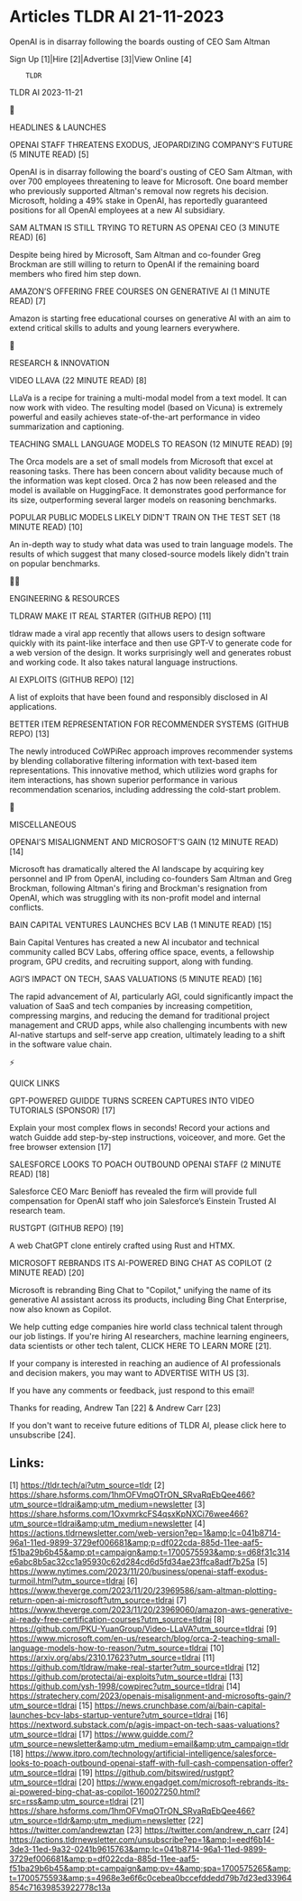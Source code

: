 # Articles TLDR AI 21-11-2023

OpenAI is in disarray following the boards ousting of CEO Sam Altman 


Sign Up [1]|Hire [2]|Advertise [3]|View Online [4] 

		TLDR 

TLDR AI 2023-11-21

🚀 

HEADLINES & LAUNCHES

 OPENAI STAFF THREATENS EXODUS, JEOPARDIZING COMPANY’S FUTURE (5
MINUTE READ) [5] 

 OpenAI is in disarray following the board's ousting of CEO Sam
Altman, with over 700 employees threatening to leave for Microsoft.
One board member who previously supported Altman's removal now regrets
his decision. Microsoft, holding a 49% stake in OpenAI, has reportedly
guaranteed positions for all OpenAI employees at a new AI subsidiary. 

 SAM ALTMAN IS STILL TRYING TO RETURN AS OPENAI CEO (3 MINUTE READ)
[6] 

 Despite being hired by Microsoft, Sam Altman and co-founder Greg
Brockman are still willing to return to OpenAI if the remaining board
members who fired him step down. 

 AMAZON’S OFFERING FREE COURSES ON GENERATIVE AI (1 MINUTE READ) [7]


 Amazon is starting free educational courses on generative AI with an
aim to extend critical skills to adults and young learners everywhere.


🧠 

RESEARCH & INNOVATION

 VIDEO LLAVA (22 MINUTE READ) [8] 

 LLaVa is a recipe for training a multi-modal model from a text model.
It can now work with video. The resulting model (based on Vicuna) is
extremely powerful and easily achieves state-of-the-art performance in
video summarization and captioning. 

 TEACHING SMALL LANGUAGE MODELS TO REASON (12 MINUTE READ) [9] 

 The Orca models are a set of small models from Microsoft that excel
at reasoning tasks. There has been concern about validity because much
of the information was kept closed. Orca 2 has now been released and
the model is available on HuggingFace. It demonstrates good
performance for its size, outperforming several larger models on
reasoning benchmarks. 

 POPULAR PUBLIC MODELS LIKELY DIDN'T TRAIN ON THE TEST SET (18 MINUTE
READ) [10] 

 An in-depth way to study what data was used to train language models.
The results of which suggest that many closed-source models likely
didn't train on popular benchmarks. 

🧑‍💻 

ENGINEERING & RESOURCES

 TLDRAW MAKE IT REAL STARTER (GITHUB REPO) [11] 

 tldraw made a viral app recently that allows users to design software
quickly with its paint-like interface and then use GPT-V to generate
code for a web version of the design. It works surprisingly well and
generates robust and working code. It also takes natural language
instructions. 

 AI EXPLOITS (GITHUB REPO) [12] 

 A list of exploits that have been found and responsibly disclosed in
AI applications. 

 BETTER ITEM REPRESENTATION FOR RECOMMENDER SYSTEMS (GITHUB REPO) [13]


 The newly introduced CoWPiRec approach improves recommender systems
by blending collaborative filtering information with text-based item
representations. This innovative method, which utilizies word graphs
for item interactions, has shown superior performance in various
recommendation scenarios, including addressing the cold-start problem.


🎁 

MISCELLANEOUS

 OPENAI’S MISALIGNMENT AND MICROSOFT’S GAIN (12 MINUTE READ) [14] 

 Microsoft has dramatically altered the AI landscape by acquiring key
personnel and IP from OpenAI, including co-founders Sam Altman and
Greg Brockman, following Altman's firing and Brockman's resignation
from OpenAI, which was struggling with its non-profit model and
internal conflicts. 

 BAIN CAPITAL VENTURES LAUNCHES BCV LAB (1 MINUTE READ) [15] 

 Bain Capital Ventures has created a new AI incubator and technical
community called BCV Labs, offering office space, events, a fellowship
program, GPU credits, and recruiting support, along with funding. 

 AGI’S IMPACT ON TECH, SAAS VALUATIONS (5 MINUTE READ) [16] 

 The rapid advancement of AI, particularly AGI, could significantly
impact the valuation of SaaS and tech companies by increasing
competition, compressing margins, and reducing the demand for
traditional project management and CRUD apps, while also challenging
incumbents with new AI-native startups and self-serve app creation,
ultimately leading to a shift in the software value chain. 

⚡ 

QUICK LINKS

 GPT-POWERED GUIDDE TURNS SCREEN CAPTURES INTO VIDEO TUTORIALS
(SPONSOR) [17] 

 Explain your most complex flows in seconds! Record your actions and
watch Guidde add step-by-step instructions, voiceover, and more. Get
the free browser extension [17] 

 SALESFORCE LOOKS TO POACH OUTBOUND OPENAI STAFF (2 MINUTE READ) [18] 

 Salesforce CEO Marc Benioff has revealed the firm will provide full
compensation for OpenAI staff who join Salesforce’s Einstein Trusted
AI research team. 

 RUSTGPT (GITHUB REPO) [19] 

 A web ChatGPT clone entirely crafted using Rust and HTMX. 

 MICROSOFT REBRANDS ITS AI-POWERED BING CHAT AS COPILOT (2 MINUTE
READ) [20] 

 Microsoft is rebranding Bing Chat to "Copilot," unifying the name of
its generative AI assistant across its products, including Bing Chat
Enterprise, now also known as Copilot. 

 We help cutting edge companies hire world class technical talent
through our job listings. If you're hiring AI researchers, machine
learning engineers, data scientists or other tech talent, CLICK HERE
TO LEARN MORE [21]. 

If your company is interested in reaching an audience of AI
professionals and decision makers, you may want to ADVERTISE WITH US
[3]. 

If you have any comments or feedback, just respond to this email! 

Thanks for reading, 
Andrew Tan [22] & Andrew Carr [23] 

If you don't want to receive future editions of TLDR AI, please click
here to unsubscribe [24]. 

 

Links:
------
[1] https://tldr.tech/ai?utm_source=tldr
[2] https://share.hsforms.com/1hmOFVmqOTrON_SRvaRqEbQee466?utm_source=tldrai&amp;utm_medium=newsletter
[3] https://share.hsforms.com/1OxvmrkcFS4qsxKpNXCi76wee466?utm_source=tldrai&amp;utm_medium=newsletter
[4] https://actions.tldrnewsletter.com/web-version?ep=1&amp;lc=041b8714-96a1-11ed-9899-3729ef006681&amp;p=df022cda-885d-11ee-aaf5-f51ba29b6b45&amp;pt=campaign&amp;t=1700575593&amp;s=d68f31c314e6abc8b5ac32cc1a95930c62d284cd6d5fd34ae23ffca8adf7b25a
[5] https://www.nytimes.com/2023/11/20/business/openai-staff-exodus-turmoil.html?utm_source=tldrai
[6] https://www.theverge.com/2023/11/20/23969586/sam-altman-plotting-return-open-ai-microsoft?utm_source=tldrai
[7] https://www.theverge.com/2023/11/20/23969060/amazon-aws-generative-ai-ready-free-certification-courses?utm_source=tldrai
[8] https://github.com/PKU-YuanGroup/Video-LLaVA?utm_source=tldrai
[9] https://www.microsoft.com/en-us/research/blog/orca-2-teaching-small-language-models-how-to-reason/?utm_source=tldrai
[10] https://arxiv.org/abs/2310.17623?utm_source=tldrai
[11] https://github.com/tldraw/make-real-starter?utm_source=tldrai
[12] https://github.com/protectai/ai-exploits?utm_source=tldrai
[13] https://github.com/ysh-1998/cowpirec?utm_source=tldrai
[14] https://stratechery.com/2023/openais-misalignment-and-microsofts-gain/?utm_source=tldrai
[15] https://news.crunchbase.com/ai/bain-capital-launches-bcv-labs-startup-venture?utm_source=tldrai
[16] https://nextword.substack.com/p/agis-impact-on-tech-saas-valuations?utm_source=tldrai
[17] https://www.guidde.com/?utm_source=newsletter&amp;utm_medium=email&amp;utm_campaign=tldr
[18] https://www.itpro.com/technology/artificial-intelligence/salesforce-looks-to-poach-outbound-openai-staff-with-full-cash-compensation-offer?utm_source=tldrai
[19] https://github.com/bitswired/rustgpt?utm_source=tldrai
[20] https://www.engadget.com/microsoft-rebrands-its-ai-powered-bing-chat-as-copilot-160027250.html?src=rss&amp;utm_source=tldrai
[21] https://share.hsforms.com/1hmOFVmqOTrON_SRvaRqEbQee466?utm_source=tldr&amp;utm_medium=newsletter
[22] https://twitter.com/andrewztan
[23] https://twitter.com/andrew_n_carr
[24] https://actions.tldrnewsletter.com/unsubscribe?ep=1&amp;l=eedf6b14-3de3-11ed-9a32-0241b9615763&amp;lc=041b8714-96a1-11ed-9899-3729ef006681&amp;p=df022cda-885d-11ee-aaf5-f51ba29b6b45&amp;pt=campaign&amp;pv=4&amp;spa=1700575265&amp;t=1700575593&amp;s=4968e3e6f6c0cebea0bccefddedd79b7d23ed33964854c71639853922778c13a
